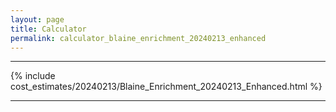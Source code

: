 ```yaml
---
layout: page
title: Calculator
permalink: calculator_blaine_enrichment_20240213_enhanced
---
```


___

{% include cost_estimates/20240213/Blaine_Enrichment_20240213_Enhanced.html %}

___

